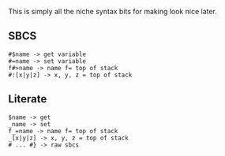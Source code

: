 This is simply all the niche syntax bits for making look nice later.

## SBCS
```
#$name -> get variable
#=name -> set variable
f#>name -> name f= top of stack
#:[x|y|z] -> x, y, z = top of stack
```

## Literate

```
$name -> get
_name -> set
f_=name -> name f= top of stack
_[x|y|z] -> x, y, z = top of stack
# ... #} -> raw sbcs
```
